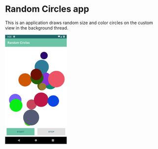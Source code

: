 # Random Circles app

This is an application draws random size and color circles on the custom view in the background thread.

<img src="screenshots/screen_1.png" width="200" /> 
